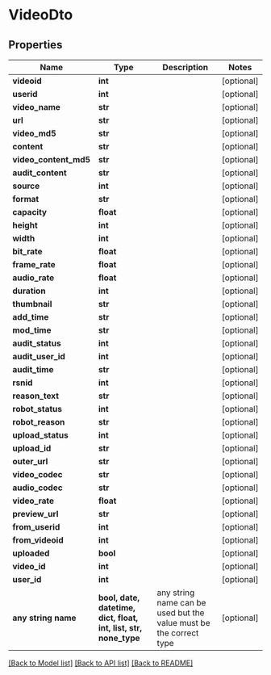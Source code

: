 # VideoDto


## Properties
Name | Type | Description | Notes
------------ | ------------- | ------------- | -------------
**videoid** | **int** |  | [optional] 
**userid** | **int** |  | [optional] 
**video_name** | **str** |  | [optional] 
**url** | **str** |  | [optional] 
**video_md5** | **str** |  | [optional] 
**content** | **str** |  | [optional] 
**video_content_md5** | **str** |  | [optional] 
**audit_content** | **str** |  | [optional] 
**source** | **int** |  | [optional] 
**format** | **str** |  | [optional] 
**capacity** | **float** |  | [optional] 
**height** | **int** |  | [optional] 
**width** | **int** |  | [optional] 
**bit_rate** | **float** |  | [optional] 
**frame_rate** | **float** |  | [optional] 
**audio_rate** | **float** |  | [optional] 
**duration** | **int** |  | [optional] 
**thumbnail** | **str** |  | [optional] 
**add_time** | **str** |  | [optional] 
**mod_time** | **str** |  | [optional] 
**audit_status** | **int** |  | [optional] 
**audit_user_id** | **int** |  | [optional] 
**audit_time** | **str** |  | [optional] 
**rsnid** | **int** |  | [optional] 
**reason_text** | **str** |  | [optional] 
**robot_status** | **int** |  | [optional] 
**robot_reason** | **str** |  | [optional] 
**upload_status** | **int** |  | [optional] 
**upload_id** | **str** |  | [optional] 
**outer_url** | **str** |  | [optional] 
**video_codec** | **str** |  | [optional] 
**audio_codec** | **str** |  | [optional] 
**video_rate** | **float** |  | [optional] 
**preview_url** | **str** |  | [optional] 
**from_userid** | **int** |  | [optional] 
**from_videoid** | **int** |  | [optional] 
**uploaded** | **bool** |  | [optional] 
**video_id** | **int** |  | [optional] 
**user_id** | **int** |  | [optional] 
**any string name** | **bool, date, datetime, dict, float, int, list, str, none_type** | any string name can be used but the value must be the correct type | [optional]

[[Back to Model list]](../README.md#documentation-for-models) [[Back to API list]](../README.md#documentation-for-api-endpoints) [[Back to README]](../README.md)


